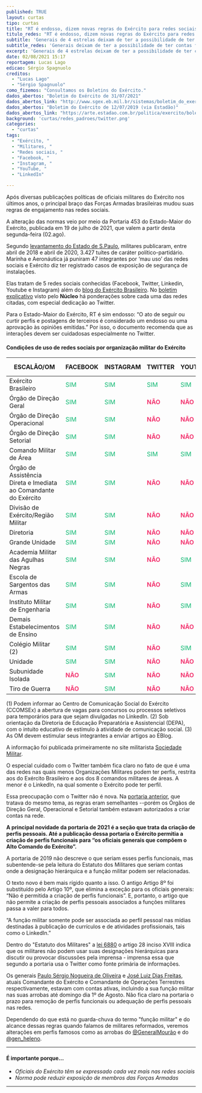 ```yaml
---
published: TRUE
layout: curtas
tipo: curtas
title: "RT é endosso, dizem novas regras do Exército para redes sociais"
titulo_redes: "RT é endosso, dizem novas regras do Exército para redes sociais"
subtitle: 'Generais de 4 estrelas deixam de ter a possibilidade de ter contas funcionais nas redes sociais; função militar só pode fazer parte de perfil do Linkedin'
subtitle_redes: 'Generais deixam de ter a possibilidade de ter contas funcionais nas redes sociais'
excerpt: 'Generais de 4 estrelas deixam de ter a possibilidade de ter contas funcionais nas redes sociais, função militar só pode fazer parte do perfil do Linkedin'
date: 02/08/2021 15:17
reportagem: Lucas Lago
edicao: Sérgio Spagnuolo
creditos:
  - "Lucas Lago"
  - "Sérgio Spagnuolo"
como_fizemos: "Consultamos os Boletins do Exército."
dados_abertos: "Boletim do Exército de 31/07/2021"
dados_abertos_link: "http://www.sgex.eb.mil.br/sistemas/boletim_do_exercito/copiar.php?codarquivo=1907&act=bre"
dados_abertos: "Boletim do Exército de 12/07/2019 (via Estadão)"
dados_abertos_link: "https://arte.estadao.com.br/politica/exercito/boletim-exercito-tuites/boletim-exercito-tuites-2019.pdf"
background: 'curtas/redes_padroes/twitter.png'
categories:
  - "curtas"
tags:
  - "Exército, "
  - "Militares, "
  - "Redes sociais, "
  - "Facebook, "
  - "Instagram, "
  - "YouTube, "
  - "LinkedIn"

---
```


Após diversas publicações políticas de oficiais militares do Exército nos últimos anos, o principal braço das Forças Armadas brasileiras mudou suas regras de engajamento nas redes sociais.

A alteração das normas veio por meio da Portaria 453 do Estado-Maior do Exército, publicada em 19 de julho de 2021, que valem a partir desta segunda-feira (02.ago).

Segundo [levantamento do Estado de S.Paulo](https://politica.estadao.com.br/noticias/geral,em-dois-anos-militares-da-ativa-postaram-3-4-mil-tuites-politicos,70003701887), militares publicaram, entre abril de 2018 e abril de 2020, 3.427 tuítes de caráter político-partidário. Marinha e Aeronáutica já puniram 47 integrantes por ‘mau uso’ das redes sociais e Exército diz ter registrado casos de exposição de segurança de instalações.

Elas tratam de 5 redes sociais conhecidas (Facebook, Twitter, Linkedin, Youtube e Instagram) além do [blog do Exército Brasileiro](http://eblog.eb.mil.br/). No [boletim explicativo](http://www.sgex.eb.mil.br/sistemas/boletim_do_exercito/copiar.php?codarquivo=1907&act=bre) visto pelo **Núcleo** há ponderações sobre cada uma das redes citadas, com especial dedicação ao Twitter.

Para o Estado-Maior do Exército, RT é sim endosso: “O ato de seguir ou curtir perfis e postagens de terceiros é considerado um endosso ou uma aprovação às opiniões emitidas.” Por isso, o documento recomenda que as interações devem ser cuidadosas especialmente no Twitter.

#### Condições de uso de redes sociais por organização militar do Exército

| ESCALÃO/OM                                                         | FACEBOOK | INSTAGRAM | TWITTER | YOUTUBE | LINKEDIN | BLOG (3) |
|--------------------------------------------------------------------|----------|-----------|---------|---------|----------|------|
| Exército Brasileiro                                              | <span style="color:#0fb872">SIM</span>      | <span style="color:#0fb872">SIM</span>       | <span style="color:#0fb872">SIM</span>     | <span style="color:#0fb872">SIM</span>     | <span style="color:#0fb872">SIM</span>      | <span style="color:#0fb872">SIM</span>  |
| Órgão de Direção Geral                                           | <span style="color:#0fb872">SIM</span>      | <span style="color:#0fb872">SIM</span>       | <span style="color:#f33872;font-weight:700">NÃO</span>     | <span style="color:#f33872;font-weight:700">NÃO</span>     | <span style="color:#f33872;font-weight:700">NÃO (1)</span>      | <span style="color:#f33872;font-weight:700">NÃO</span>  |
| Órgão de Direção Operacional                                     | <span style="color:#0fb872">SIM</span>      | <span style="color:#0fb872">SIM</span>       | <span style="color:#f33872;font-weight:700">NÃO</span>     | <span style="color:#f33872;font-weight:700">NÃO</span>     | <span style="color:#f33872;font-weight:700">NÃO (1)</span>      | <span style="color:#f33872;font-weight:700">NÃO</span>  |
| Órgão de Direção Setorial                                        | <span style="color:#0fb872">SIM</span>      | <span style="color:#0fb872">SIM</span>       | <span style="color:#f33872;font-weight:700">NÃO</span>     | <span style="color:#f33872;font-weight:700">NÃO</span>     | <span style="color:#f33872;font-weight:700">NÃO (1)</span>      | <span style="color:#f33872;font-weight:700">NÃO</span>  |
| Comando Militar de Área                                          | <span style="color:#0fb872">SIM</span>      | <span style="color:#0fb872">SIM</span>       | <span style="color:#0fb872">SIM</span>     | <span style="color:#0fb872">SIM</span>     | <span style="color:#f33872;font-weight:700">NÃO</span>      | <span style="color:#f33872;font-weight:700">NÃO</span>  |
| Órgão de Assistência Direta e Imediata ao Comandante do Exército | <span style="color:#0fb872">SIM</span>      | <span style="color:#0fb872">SIM</span>       | <span style="color:#f33872;font-weight:700">NÃO</span>     | <span style="color:#f33872;font-weight:700">NÃO</span>     | <span style="color:#f33872;font-weight:700">NÃO (1)</span>      | <span style="color:#f33872;font-weight:700">NÃO</span>  |
| Divisão de Exército/Região Militar                               | <span style="color:#0fb872">SIM</span>      | <span style="color:#0fb872">SIM</span>       | <span style="color:#f33872;font-weight:700">NÃO</span>     | <span style="color:#f33872;font-weight:700">NÃO</span>     | <span style="color:#f33872;font-weight:700">NÃO (1)</span>      | <span style="color:#f33872;font-weight:700">NÃO</span>  |
| Diretoria                                                        | <span style="color:#0fb872">SIM</span>      | <span style="color:#0fb872">SIM</span>       | <span style="color:#f33872;font-weight:700">NÃO</span>     | <span style="color:#f33872;font-weight:700">NÃO</span>     | <span style="color:#f33872;font-weight:700">NÃO (1)</span>      | <span style="color:#f33872;font-weight:700">NÃO</span>  |
| Grande Unidade                                                   | <span style="color:#0fb872">SIM</span>      | <span style="color:#0fb872">SIM</span>       | <span style="color:#f33872;font-weight:700">NÃO</span>     | <span style="color:#f33872;font-weight:700">NÃO</span>     | <span style="color:#f33872;font-weight:700">NÃO</span>      | <span style="color:#f33872;font-weight:700">NÃO</span>  |
| Academia Militar das Agulhas Negras                              | <span style="color:#0fb872">SIM</span>      | <span style="color:#0fb872">SIM</span>       | <span style="color:#f33872;font-weight:700">NÃO</span>     | <span style="color:#0fb872">SIM</span>     | <span style="color:#f33872;font-weight:700">NÃO (1)</span>      | <span style="color:#f33872;font-weight:700">NÃO</span>  |
| Escola de Sargentos das Armas                                    | <span style="color:#0fb872">SIM</span>      | <span style="color:#0fb872">SIM</span>       | <span style="color:#f33872;font-weight:700">NÃO</span>     | <span style="color:#0fb872">SIM</span>     | <span style="color:#f33872;font-weight:700">NÃO (1)</span>      | <span style="color:#f33872;font-weight:700">NÃO</span>  |
| Instituto Militar de Engenharia                                  | <span style="color:#0fb872">SIM</span>      | <span style="color:#0fb872">SIM</span>       | <span style="color:#f33872;font-weight:700">NÃO</span>     | <span style="color:#0fb872">SIM</span>     | <span style="color:#f33872;font-weight:700">NÃO (1)</span>      | <span style="color:#f33872;font-weight:700">NÃO</span>  |
| Demais Estabelecimentos de Ensino                                | <span style="color:#0fb872">SIM</span>      | <span style="color:#0fb872">SIM</span>       | <span style="color:#f33872;font-weight:700">NÃO</span>     | <span style="color:#f33872;font-weight:700">NÃO</span>     | <span style="color:#f33872;font-weight:700">NÃO</span>      | <span style="color:#f33872;font-weight:700">NÃO</span>  |
| Colégio Militar (2)                                                  | <span style="color:#0fb872">SIM</span>      | <span style="color:#0fb872">SIM</span>       | <span style="color:#f33872;font-weight:700">NÃO</span>     | <span style="color:#0fb872">SIM</span>     | <span style="color:#f33872;font-weight:700">NÃO (1)</span>      | <span style="color:#f33872;font-weight:700">NÃO</span>  |
| Unidade                                                          | <span style="color:#0fb872">SIM</span>      | <span style="color:#0fb872">SIM</span>       | <span style="color:#f33872;font-weight:700">NÃO</span>     | <span style="color:#f33872;font-weight:700">NÃO</span>     | <span style="color:#f33872;font-weight:700">NÃO</span>      | <span style="color:#f33872;font-weight:700">NÃO</span>  |
| Subunidade Isolada                                               | <span style="color:#f33872;font-weight:700">NÃO</span>      | <span style="color:#0fb872">SIM</span>       | <span style="color:#f33872;font-weight:700">NÃO</span>     | <span style="color:#f33872;font-weight:700">NÃO</span>     | <span style="color:#f33872;font-weight:700">NÃO</span>      | <span style="color:#f33872;font-weight:700">NÃO</span>  |
| Tiro de Guerra                                                   | <span style="color:#f33872;font-weight:700">NÃO</span>      | <span style="color:#0fb872">SIM</span>       | <span style="color:#f33872;font-weight:700">NÃO</span>     | <span style="color:#f33872;font-weight:700">NÃO</span>     | <span style="color:#f33872;font-weight:700">NÃO</span>      | <span style="color:#f33872;font-weight:700">NÃO</span>  |

<figcaption>
(1) Podem informar ao Centro de Comunicação Social do Exército (CCOMSEx) a abertura de vagas para concursos ou processos seletivos para temporários para que sejam divulgadas no LinkedIn.
(2) Sob orientação da Diretoria de Educação Preparatória e Assistencial (DEPA), com o intuito educativo de estímulo à atividade de comunicação social.
(3) As OM devem estimular seus integrantes a enviar artigos ao EBlog.
</figcaption>

A informação foi publicada primeiramente no site militarista [Sociedade Militar](https://www.sociedademilitar.com.br/2021/07/exercito-restringe-redes.html).

O especial cuidado com o Twitter também fica claro no fato de que é uma das redes nas quais menos Organizações Militares podem ter perfis, restrita aos do Exército Brasileiro e aos dos 8 comandos militares de áreas. A menor é o LinkedIn, na qual somente o Exército pode ter perfil.

Essa preocupação com o Twitter não é nova. Na [portaria anterior](https://arte.estadao.com.br/politica/exercito/boletim-exercito-tuites/boletim-exercito-tuites-2019.pdf), que tratava do mesmo tema, as regras eram semelhantes --porém os Órgãos de Direção Geral, Operacional e Setorial também estavam autorizados a criar contas na rede.

**A principal novidade da portaria de 2021 é a seção que trata da criação de perfis pessoais. Até a publicação dessa portaria o Exército permitia a criação de perfis funcionais para “os oficiais generais que compõem o Alto Comando do Exército”.**

A portaria de 2019 não descreve o que seriam esses perfis funcionais, mas subentende-se pela leitura do Estatuto dos Militares que seriam contas onde a designação hierárquica e a função militar podem ser relacionadas.

O texto novo é bem mais rígido quanto a isso. O antigo Artigo 8º foi substituído pelo Artigo 10º, que elimina a exceção para os oficiais generais: “Não é permitida a criação de perfis funcionais”. E, portanto, o artigo que não permite a criação de perfis pessoais associados a funções militares passa a valer para todos.

“A função militar somente pode ser associada ao perfil pessoal nas mídias destinadas à publicação de currículos e de atividades profissionais, tais como o LinkedIn.”

Dentro do "Estatuto dos Militares" a [lei 6880](http://www.planalto.gov.br/ccivil_03/leis/l6880.htm) o artigo 28 inciso XVIII indica que os militares não podem usar suas designações hierárquicas para discutir ou provocar discussões pela imprensa - imprensa essa que segundo a portaria usa o Twitter como fonte primária de informações.

Os generais [Paulo Sérgio Nogueira de Oliveira](https://twitter.com/gen_paulosergio) e [José Luiz Dias Freitas](https://twitter.com/Gen_Ex_Freitas), atuais Comandante do Exército e Comandante de Operações Terrestres respectivamente, estavam com contas ativas, incluindo a sua função militar nas suas arrobas até domingo dia 1º de Agosto. Não fica claro na portaria o prazo para remoção de perfis funcionais ou adequação de perfis pessoais nas redes.

Dependendo do que está no guarda-chuva do termo "função militar" e do alcance dessas regras quando falamos de militares reformados, veremos alterações em perfis famosos como as arrobas do [@GeneralMourão](https://twitter.com/GeneralMourao) e do [@gen_heleno](https://twitter.com/gen_heleno).

---

#### É importante porque...

- *Oficiais do Exército têm se expressado cada vez mais nas redes sociais*
- *Norma pode reduzir exposição de membros das Forças Armadas*

---
